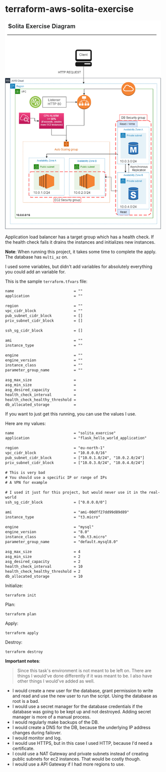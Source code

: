# terraform-aws-solita-exercise

![Diagram](diagram/solita_exercise_diagram.png)

Application load balancer has a target group which has a health check. If the health check fails it drains the instances and initializes new instances.

**Note**: When running this project, it takes some time to complete the apply. The database has `multi_az` on.

I used some variables, but didn't add variables for absolutely everything you could add an variable for.

This is the sample `terraform.tfvars` file:

```
name                           = ""
application                    = ""

region                         = ""
vpc_cidr_block                 = ""
pub_subnet_cidr_block          = []
priv_subnet_cidr_block         = []

ssh_sg_cidr_block              = []

ami                            = ""
instance_type                  = ""

engine                         = ""
engine_version                 = ""
instance_class                 = ""
parameter_group_name           = ""

asg_max_size                   =
asg_min_size                   =
asg_desired_capacity           =
health_check_interval          =
health_check_healthy_threshold =
db_allocated_storage           =
```

If you want to just get this running, you can use the values I use.

Here are my values:

```
name                           = "solita_exercise"
application                    = "flask_hello_world_application"

region                         = "eu-north-1"
vpc_cidr_block                 = "10.0.0.0/16"
pub_subnet_cidr_block          = ["10.0.1.0/24", "10.0.2.0/24"]
priv_subnet_cidr_block         = ["10.0.3.0/24", "10.0.4.0/24"]

# This is very bad
# You should use a specific IP or range of IPs
# A VPN for example

# I used it just for this project, but would never use it in the real-world
ssh_sg_cidr_block              = ["0.0.0.0/0"]

ami                            = "ami-00dff27dd99d89d89"
instance_type                  = "t3.micro"

engine                         = "mysql"
engine_version                 = "8.0"
instance_class                 = "db.t3.micro"
parameter_group_name           = "default.mysql8.0"

asg_max_size                   = 4
asg_min_size                   = 2
asg_desired_capacity           = 2
health_check_interval          = 10
health_check_healthy_threshold = 2
db_allocated_storage           = 10
```

Initialize:

```
terraform init
```

Plan:

```
terraform plan
```

Apply:

```
terraform apply
```

Destroy:

```
terraform destroy
```

**Important notes**:

> Since this task's environment is not meant to be left on. There are things I would've done differently if it was meant to be. I also have other things I would've added as well.

- I would create a new user for the database, grant permission to write and read and use the new user to run the script. Using the database as root is a bad.
- I would use a secret manager for the database credentials if the database was going to be kept up and not destroyed. Adding secret manager is more of a manual process.
- I would regularly make backups of the DB.
- I would create a DNS for the DB, because the underlying IP address changes during failover.
- I would monitor and log.
- I would use HTTPS, but in this case I used HTTP, because I'd need a certificate.
- I could use a NAT Gateway and private subnets instead of creating public subnets for ec2 instances. That would be costly though.
- I would use a API Gateway if I had more regions to use.
